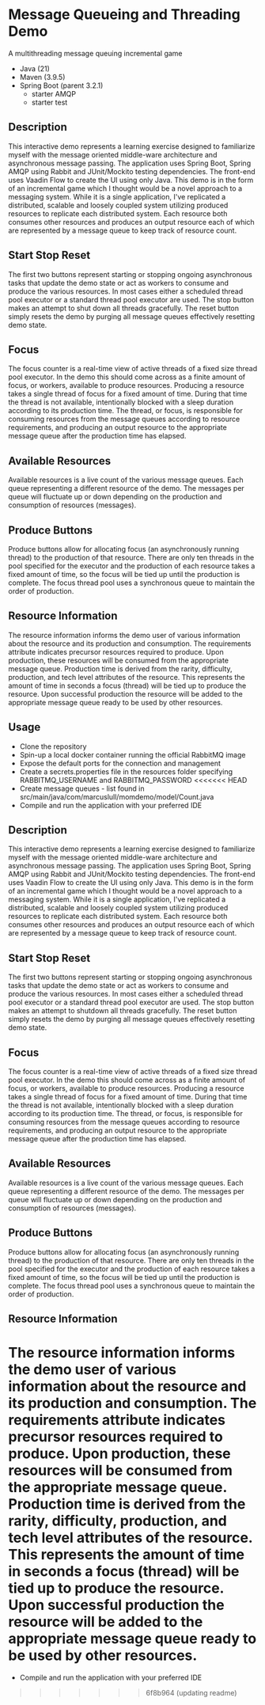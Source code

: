# Message Queueing and Threading Demo
A multithreading message queuing incremental game  
* Java (21)
* Maven (3.9.5)
* Spring Boot (parent 3.2.1)
  * starter AMQP
  * starter test

## Description
This interactive demo represents a learning exercise designed to familiarize myself with the message oriented 
middle-ware architecture and asynchronous message passing. The application uses Spring Boot, Spring AMQP using Rabbit 
and JUnit/Mockito testing dependencies. The front-end uses Vaadin Flow to create the UI using only Java. This demo is 
in the form of an incremental game which I thought would be a novel approach to a messaging system. While it is a 
single application, I've replicated a distributed, scalable and loosely coupled system utilizing produced resources 
to replicate each distributed system. Each resource both consumes other resources and produces an output resource each 
of which are represented by a message queue to keep track of resource count.  

## Start Stop Reset
The first two buttons represent starting or stopping ongoing asynchronous tasks that update the demo state or act as 
workers to consume and produce the various resources. In most cases either a scheduled thread pool executor or a 
standard thread pool executor are used. The stop button makes an attempt to shut down all threads gracefully. The reset 
button simply resets the demo by purging all message queues effectively resetting demo state.  

## Focus
The focus counter is a real-time view of active threads of a fixed size thread pool executor. In the demo this should 
come across as a finite amount of focus, or workers, available to produce resources. Producing a resource takes a 
single thread of focus for a fixed amount of time. During that time the thread is not available, intentionally blocked 
with a sleep duration according to its production time. The thread, or focus, is responsible for consuming resources 
from the message queues according to resource requirements, and producing an output resource to the appropriate message 
queue after the production time has elapsed.  

## Available Resources
Available resources is a live count of the various message queues. Each queue representing a different resource of the 
demo. The messages per queue will fluctuate up or down depending on the production and consumption of resources (messages).  

## Produce Buttons
Produce buttons allow for allocating focus (an asynchronously running thread) to the production of that resource. There 
are only ten threads in the pool specified for the executor and the production of each resource takes a fixed amount of 
time, so the focus will be tied up until the production is complete. The focus thread pool uses a synchronous queue to 
maintain the order of production.  

## Resource Information
The resource information informs the demo user of various information about the resource and its production and 
consumption. The requirements attribute indicates precursor resources required to produce. Upon production, these 
resources will be consumed from the appropriate message queue. Production time is derived from the rarity, difficulty, 
production, and tech level attributes of the resource. This represents the amount of time in seconds a focus (thread) 
will be tied up to produce the resource. Upon successful production the resource will be added to the appropriate 
message queue ready to be used by other resources.

## Usage
* Clone the repository
* Spin-up a local docker container running the official RabbitMQ image
* Expose the default ports for the connection and management
* Create a secrets.properties file in the resources folder specifying RABBITMQ_USERNAME and RABBITMQ_PASSWORD
<<<<<<< HEAD
* Create message queues - list found in src/main/java/com/marcuslull/momdemo/model/Count.java
* Compile and run the application with your preferred IDE

## Description
This interactive demo represents a learning exercise designed to familiarize myself with the message oriented middle-ware architecture and asynchronous message passing. The application uses Spring Boot, Spring AMQP using Rabbit and JUnit/Mockito testing dependencies. The front-end uses Vaadin Flow to create the UI using only Java. This demo is in the form of an incremental game which I thought would be a novel approach to a messaging system. While it is a single application, I've replicated a distributed, scalable and loosely coupled system utilizing produced resources to replicate each distributed system. Each resource both consumes other resources and produces an output resource each of which are represented by a message queue to keep track of resource count.  

## Start Stop Reset
The first two buttons represent starting or stopping ongoing asynchronous tasks that update the demo state or act as workers to consume and produce the various resources. In most cases either a scheduled thread pool executor or a standard thread pool executor are used. The stop button makes an attempt to shutdown all threads gracefully. The reset button simply resets the demo by purging all message queues effectively resetting demo state.  

## Focus
The focus counter is a real-time view of active threads of a fixed size thread pool executor. In the demo this should come across as a finite amount of focus, or workers, available to produce resources. Producing a resource takes a single thread of focus for a fixed amount of time. During that time the thread is not available, intentionally blocked with a sleep duration according to its production time. The thread, or focus, is responsible for consuming resources from the message queues according to resource requirements, and producing an output resource to the appropriate message queue after the production time has elapsed.  

## Available Resources
Available resources is a live count of the various message queues. Each queue representing a different resource of the demo. The messages per queue will fluctuate up or down depending on the production and consumption of resources (messages).  

## Produce Buttons
Produce buttons allow for allocating focus (an asynchronously running thread) to the production of that resource. There are only ten threads in the pool specified for the executor and the production of each resource takes a fixed amount of time, so the focus will be tied up until the production is complete. The focus thread pool uses a synchronous queue to maintain the order of production.  

## Resource Information
The resource information informs the demo user of various information about the resource and its production and consumption. The requirements attribute indicates precursor resources required to produce. Upon production, these resources will be consumed from the appropriate message queue. Production time is derived from the rarity, difficulty, production, and tech level attributes of the resource. This represents the amount of time in seconds a focus (thread) will be tied up to produce the resource. Upon successful production the resource will be added to the appropriate message queue ready to be used by other resources.
=======
* Compile and run the application with your preferred IDE
>>>>>>> 6f8b964 (updating readme)
